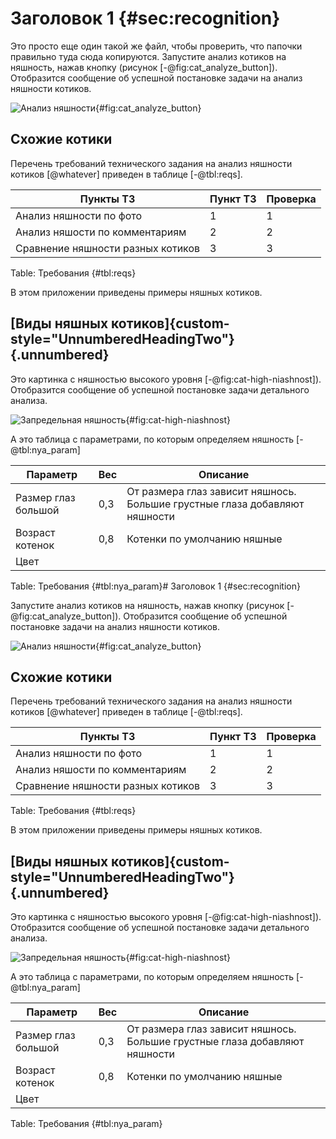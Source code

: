 # Заголовок 1 {#sec:recognition}

Это просто еще один такой же файл, чтобы проверить, что папочки правильно туда сюда копируются.
Запустите анализ котиков на няшность, нажав кнопку (рисунок [-@fig:cat_analyze_button]). Отобразится сообщение об успешной постановке задачи на анализ няшности котиков.

![Анализ няшности](img/cat-analyze-button.jpg){#fig:cat_analyze_button}

## Схожие котики

Перечень требований технического задания на анализ няшности котиков [@whatever] приведен в таблице [-@tbl:reqs].

| Пункты ТЗ                         | Пункт ТЗ | Проверка |
|-----------------------------------|----------|----------|
| Анализ няшности по фото           | 1        | 1        |
| Анализ няшости по комментариям    | 2        | 2        |
| Сравнение няшности разных котиков | 3        | 3        |

Table: Требования {#tbl:reqs}

В этом приложении приведены примеры няшных котиков.

## [Виды няшных котиков]{custom-style="UnnumberedHeadingTwo"} {.unnumbered}

Это картинка с няшностью высокого уровня [-@fig:cat-high-niashnost]). Отобразится сообщение об успешной постановке задачи детального анализа.

![Запредельная няшность](img/cat-high-niashnost.jpg){#fig:cat-high-niashnost}

А это таблица с параметрами, по которым определяем няшность [-@tbl:nya_param]

| Параметр       | Вес | Описание |
|----------------|-----|--|
| Размер глаз большой    | 0,3 | От размера глаз зависит няшнось. Большие грустные глаза добавляют няшности |
| Возраст котенок        |  0,8   | Котенки по умолчанию няшные |
| Цвет |     |  |

Table: Требования {#tbl:nya_param}# Заголовок 1 {#sec:recognition}

Запустите анализ котиков на няшность, нажав кнопку (рисунок [-@fig:cat_analyze_button]). Отобразится сообщение об успешной постановке задачи на анализ няшности котиков.

![Анализ няшности](img/cat-analyze-button.jpg){#fig:cat_analyze_button}

## Схожие котики

Перечень требований технического задания на анализ няшности котиков [@whatever] приведен в таблице [-@tbl:reqs].

| Пункты ТЗ                         | Пункт ТЗ | Проверка |
|-----------------------------------|----------|----------|
| Анализ няшности по фото           | 1        | 1        |
| Анализ няшости по комментариям    | 2        | 2        |
| Сравнение няшности разных котиков | 3        | 3        |

Table: Требования {#tbl:reqs}

В этом приложении приведены примеры няшных котиков.

## [Виды няшных котиков]{custom-style="UnnumberedHeadingTwo"} {.unnumbered}

Это картинка с няшностью высокого уровня [-@fig:cat-high-niashnost]). Отобразится сообщение об успешной постановке задачи детального анализа.

![Запредельная няшность](img/cat-high-niashnost.jpg){#fig:cat-high-niashnost}

А это таблица с параметрами, по которым определяем няшность [-@tbl:nya_param]

| Параметр       | Вес | Описание |
|----------------|-----|--|
| Размер глаз большой    | 0,3 | От размера глаз зависит няшнось. Большие грустные глаза добавляют няшности |
| Возраст котенок        |  0,8   | Котенки по умолчанию няшные |
| Цвет |     |  |

Table: Требования {#tbl:nya_param}
